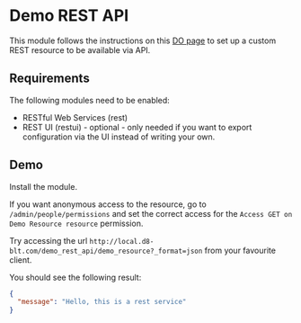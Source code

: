 # Demo REST API
This module follows the instructions on this [DO page](https://www.drupal.org/docs/8/api/restful-web-services-api/custom-rest-resources) to set up a custom REST resource to be available via API.

## Requirements
The following modules need to be enabled:
  - RESTful Web Services (rest)
  - REST UI (restui) - optional - only needed if you want to export configuration via the UI instead of writing your own.

## Demo
Install the module.

If you want anonymous access to the resource, go to `/admin/people/permissions` and set the correct access for the `Access GET on Demo Resource resource` permission.

Try accessing the url `http://local.d8-blt.com/demo_rest_api/demo_resource?_format=json` from your favourite client.

You should see the following result:
```json
{
  "message": "Hello, this is a rest service"
}
```
